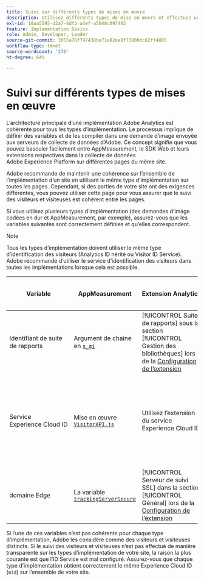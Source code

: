 ```yaml
---
title: Suivi sur différents types de mises en œuvre
description: Utilisez différents types de mise en œuvre et effectuez un suivi transparent des visiteurs entre eux.
exl-id: 18aa5595-d2a7-4df2-a4ef-a5040c097483
feature: Implementation Basics
role: Admin, Developer, Leader
source-git-commit: 3055a76f797438be71e82ea8f73800dc82ff4805
workflow-type: tm+mt
source-wordcount: '376'
ht-degree: 64%

---
```


# Suivi sur différents types de mises en œuvre

L’architecture principale d’une implémentation Adobe Analytics est cohérente pour tous les types d’implémentation. Le processus implique de définir des variables et de les compiler dans une demande d’image envoyée aux serveurs de collecte de données d’Adobe. Ce concept signifie que vous pouvez basculer facilement entre AppMeasurement, le SDK Web et leurs extensions respectives dans la collecte de données Adobe Experience Platform sur différentes pages du même site.

Adobe recommande de maintenir une cohérence sur l’ensemble de l’implémentation d’un site en utilisant le même type d’implémentation sur toutes les pages. Cependant, si des parties de votre site ont des exigences différentes, vous pouvez utiliser cette page pour vous assurer que le suivi des visiteurs et visiteuses est cohérent entre les pages.

Si vous utilisez plusieurs types d’implémentation (des demandes d’image codées en dur et AppMeasurement, par exemple), assurez-vous que les variables suivantes sont correctement définies et qu’elles correspondent.

>[!NOTE]
>
>Tous les types d’implémentation doivent utiliser le même type d’identification des visiteurs (Analytics ID hérité ou Visitor ID Service). Adobe recommande d’utiliser le service d’identification des visiteurs dans toutes les implémentations lorsque cela est possible.

| Variable | AppMeasurement | Extension Analytics | Web SDK (Alloy) | Extension de balises du SDK Web | Demande d’image codée en dur |
| --- | --- | --- | --- | --- | --- |
| Identifiant de suite de rapports | Argument de chaîne en [`s_gi`](../vars/functions/s-gi.md) | [!UICONTROL Suites de rapports] sous la section [!UICONTROL Gestion des bibliothèques] lors de la [Configuration de l’extension](https://experienceleague.adobe.com/docs/experience-platform/tags/extensions/client/analytics/overview.html?lang=fr) | Ajouter Adobe Analytics en tant que service lors de la [Configuration d’un flux de données](https://experienceleague.adobe.com/docs/experience-platform/edge/datastreams/configure.html?lang=fr) | Ajouter Adobe Analytics en tant que service lors de la [Configuration d’un flux de données](https://experienceleague.adobe.com/docs/experience-platform/edge/datastreams/configure.html?lang=fr) | Partie de l’URL `pathname` (après `/b/ss/`) |
| Service Experience Cloud ID | Mise en œuvre [`VisitorAPI.js`](appmeasurement.md) | Utilisez l’extension du service Experience Cloud ID [](analytics-extension.md) | [ Inclus nativement ](alloy.md) | [ Inclus nativement ](web-sdk-extension.md) | Effectuez un [appel distinct au service d’ID](https://experienceleague.adobe.com/docs/id-service/using/implementation/direct-integration.html?lang=fr) pour obtenir l’identifiant souhaité et inclure l’`mid` dans la chaîne de requête |
| domaine Edge | La variable [`trackingServerSecure`](../vars/config-vars/trackingserversecure.md) | [!UICONTROL Serveur de suivi SSL] dans la section [!UICONTROL Général] lors de la [Configuration de l’extension](https://experienceleague.adobe.com/docs/experience-platform/tags/extensions/client/analytics/overview.html?lang=fr) | La propriété `edgeDomain` lors de la [Configuration du SDK Web](https://experienceleague.adobe.com/docs/experience-platform/edge/fundamentals/configuring-the-sdk.html?lang=fr) | Le champ [!UICONTROL Domaine Edge] lors de la [Configuration de l’extension](https://experienceleague.adobe.com/docs/experience-platform/edge/extension/web-sdk-extension-configuration.html?lang=fr) | Le `hostname` de l’URL de demande d’image |

Si l’une de ces variables n’est pas cohérente pour chaque type d’implémentation, Adobe les considère comme des visiteurs et visiteuses distincts. Si le suivi des visiteurs et visiteuses n’est pas effectué de manière transparente sur les types d’implémentation de votre site, la raison la plus courante est que l’ID Service est mal configuré. Assurez-vous que chaque type d’implémentation obtient correctement le même Experience Cloud ID (`mid`) sur l’ensemble de votre site.
